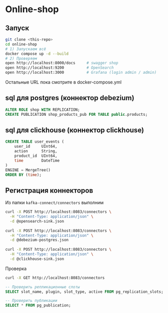 # Online-shop

## Запуск
```bash
git clone <this‑repo>
cd online‑shop
# 1) Запускаем всё
docker compose up -d --build
# 2) Проверяем
open http://localhost:8000/docs     # swagger shop
open http://localhost:9200          # OpenSearch
open http://localhost:3000          # Grafana (login admin / admin)
```
Остальные URL пока смотрите в docker-compose.yml
## sql для postgres (коннектор debezium)
```sql
ALTER ROLE shop WITH REPLICATION;
CREATE PUBLICATION shop_products_pub FOR TABLE public.products;
```

## sql для clickhouse (коннектор clickhouse)
```sql
CREATE TABLE user_events (
    user_id     UInt64,
    action      String,
    product_id  UInt64,
    time        DateTime
)
ENGINE = MergeTree()
ORDER BY (time);
```

## Регистрация коннекторов
Из папки `kafka-connect/connectors` выполним
```bash
curl -X POST http://localhost:8083/connectors \
  -H "Content-Type: application/json" \
  -d @opensearch-sink.json
  
curl -X POST http://localhost:8083/connectors \
  -H "Content-Type: application/json" \
  -d @debezium-postgres.json
  
curl -X POST http://localhost:8083/connectors \
  -H "Content-Type: application/json" \
  -d @clickhouse-sink.json
```
Проверка
```bash
curl -X GET http://localhost:8083/connectors
```
```sql
-- Проверить репликационные слоты
SELECT slot_name, plugin, slot_type, active FROM pg_replication_slots;

-- Проверить публикации
SELECT * FROM pg_publication;
```
